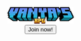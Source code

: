 <center><img src="minecraft_title.png" alt="Logo" class="center" width="30%" height="30%">
<center><button type="button" height=50%>Join now!</button>
